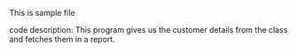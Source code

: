 This is sample file

code description:
This program gives us the customer details from the class and fetches them in a report.

